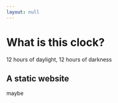 ```yaml
---
layout: null
---
```


# What is this clock?

12 hours of daylight, 12 hours of darkness

## A static website

maybe
